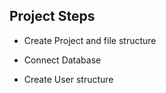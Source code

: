 ## Project Steps

* Create Project and file structure
* Connect Database

* Create User structure



